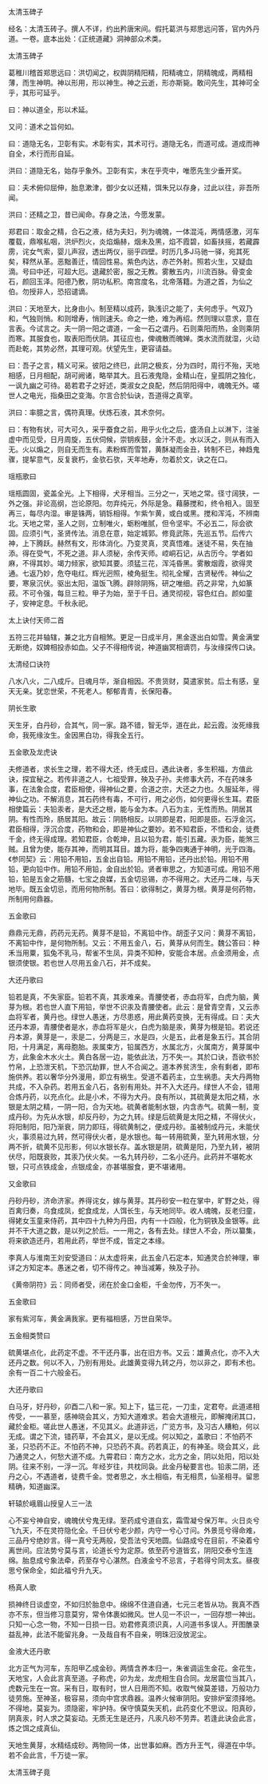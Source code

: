 太清玉碑子  

经名：太清玉砖子。撰人不详，约出矜唐宋间。假托葛洪与郑思远问答，官内外丹道。一卷。底本出处：《正统道藏》洞神部众术类。  

太清玉碑子  

葛稚川稽首郑思远曰：洪切闻之，权舆阴精阳精，阳精魂立，阴精魄成，两精相薄，而生神明。神以形用，形以神生。神之云逝，形亦斯毙。敢问先生，其神可全乎，其形可延乎。  

曰：神以道全，形以术延。  

又问：道术之旨何如。  

曰：道隐无名，卫彰有实。术彰有实，其术可行。道隐无名，而道可成。道成而神自全，术行而形自延。  

洪曰：道隐无名，始存乎象外。卫彰有实，末在乎壳中，唯愿先生少垂开奖。  

曰：夫术俯仰屈伸，胎息漱津，御少女以还精，饵朱兄以存身，过此以往，非吾所闻。  

洪曰：还精之卫，昔已闻命。存身之法，今愿发蒙。  

郑君曰：取金之精，合石之液，结为夫妇，列为魂魄，一体混沌，两情感激，河车覆载，鼎喉私咽，洪炉烈火，炎焰煽赫，烟未及黑，焰不霞碧，如畜扶摇，若藏霹雳，诧女气索，婴儿声寂，透出两仪，丽乎四壁。时历几多J马驰一驿，宛其死矣，释然从革。恶黜善迁，情回性易。紫色内达，赤芒外射。照若火生，又疑血滴。号曰中还，可超大厄。退藏於密，服之无教。雾散五内，川流百脉。骨变金石，颜回玉泽。阳德乃敷，阴功私积。南宫度名，北帝落籍。为道之首，为仙之伯。勿授非人，恐招谴谪。  

洪曰：天地至大，比身由小。制至精以成药，孰浅识之能了，夫何虑乎。气双乃和，气独则悄。和则增寿，悄则速夭。命之一绝，难为再绍。然则理以意求，意在言表。今试言之。夫一阴一阳之谓道，一金一石之谓丹。石则乘阳而热，金则乘阴而寒。其服食也，取表阳而伏阴。其征应也，俾魂散而魄婵。类水流而就湿，火动而赴乾，其势必然，其理可观。伏望先生，更容请益。  

曰：吾子之言，精义可采。彼阳之终巳，此阴之极亥，分为四时，周行不殆，天地相感，日月相配，胡可阙诸，略举其大。且石液鬼隐，金精山在，皇孤阴之独化，一讽九幽之可待。曷若君子之好述，类淑女之良配，然后阴阳得中，魂魄无外。嗟世人之电光，指桑田之变海。尔言合於仙诀，吾道得之真宰。  

洪曰：率臆之言，偶符真理。伏炼石液，其术奈何。  

曰：有物有状，可大可久，采乎蚕食之前，用乎火化之后，盛汤自上以淋下，注釜虚中而见受，日月周旋，五伏伺候，崇钥疾鼓，金汁不走。水以沃之，则从有而入无。火以煽之，则自无而生有。素粉辉而雪暂，黄酥凝而金丑，转制不已，神趋鬼骤，提挈意气，反复衰朽，金欤石欤，天年地寿，勿着於文，诀之在口。  

瑶瓶歌曰  

瑶瓶圆固，瓷盖全光。上下相得，犬牙相当。三分之一，天地之常。径寸阔狭，一外之强。非论高纲，岂论原阳。勿弃纯元，外际是急。藉藤搅和，终令相入。固至再三，每尽内湿。审是铢两，销铄相得。乍紫乍黄，或白或黑。搅和浑沌，不辨南北。天地之常，圣人之则，立制唯火，蛎粉唯腻，但令坚牢。不必五二，际会欲固。应须引气，圣贤传法。消息在意，始定城郭。修竟武陈，先巡五节。后传六神，上下腾跃。赫然有文，形体消化。乃变灵真，灵真悟难。迷徒不易，失在抽添。得在受气，不死之道。非人须秘，余传天师。崆峒石记，从古历今。学者如麻，不得其妙。竭力倾家，欲知其要。须猛三花，浑沌昏黑。雾散烟霞，欲得灵通。七返乃妙，危夺电红。辉光迥照，棱角挺生。彻礼全耀，古贤秘传。神仙之要，寒泉沉伏。驱出太阳，温饭飞腾。辟除阴殇，研之唯细。药之非常，九如篆菽。不可令强，每旦三粒。甲子为始，至于千日。通灵彻视，容色红白。颜如童子，安神定息。千秋永祀。  

太上诀付天师二首  

五符三花并轴辖，兼之北方自相煞。更足一日成半月，黑金逐出白如雪。黄金满堂无断绝，奴婢相投赤如血。父子不得相传说，神道幽冥相谪罚，与汝缘探传口诀。  

太清经口诀符  

八水八火，二八成斤。日魂月华，渐自相因。不贵货财，莫遣家贫。后土有感，皇天无亲。犹恋世荣，不死老人。郁郁青青，长保阳春。  

阴长生歌  

天生牙，白丹砂，合其气，同一家。路不错，智无华，道在此，起云霞。汝死缘我命，我死缘汝生。金因黑白功，得我全五行。  

五金歌及龙虎诀  

夫修道者，求长生之理，若不得大还，终无成日。遇此诀者，多生积福，方值此诀，探宜秘之。若传非道之人，七祖受罪，殃及子孙。夫修事大药，不在药味多事，在法象合度，君臣相使，得神仙之要，合道之宗，大还之力也。久服延年，得神仙之功。不解消息，其石药终有毒，不可行，用之必伤，如何更得长生耳。君臣相使篇云：夫铅汞者，是大还之根，能与金为本。八石为主，无性而热。阴居其阴。有性而玲，肠居其阳。故云：阴肠相反。以阴即是君，阳即是臣。石浮金沉，君臣相得，浮沉合度，药物和会，即是神仙之要妙。若不知君臣，不悟和会，徒费千金，终无得成理。若知君臣，合乾坤，且以铅为君，能引五藏。汞为臣，能煞三贼。且曾为使，能存其神，而明其耳目。雄为将，能争四夷通于神明，光于四海。《参同契》云：用铅不用铅，五金出自铅。用铅不用铅，还丹出於铅。用铅不用铅，更向铅中作。用铅不用铅，金自出於铅。贤者审思之，方知道可成。用铅不用铅，铅是五金之筋髓，七宝之良媒，五金切忌锡，亦不得用之。大还丹二味，与天地毕。既五金切忌，而用何物所制。答曰：欲得制之，黄芽为根。黄芽是何药物，所制用何鼎器。  

五金歌曰  

鼎鼎元无鼎，药药元无药。黄芽不是铅，不离铅中作。胡歪子又问：黄芽不离铅，不离铅中作，是何物所制。又云：不用五金八，石，黄芽从何而生。魏公答曰：种禾当用粟，狐兔不乳马，帮雀不生凤，异类不知种，安能合本居。点金须用金，点银须使银。若也世人尽用五金八石，并不成矣。  

大还丹歌曰  

铅若是真，不失家臣。铅若不真，其汞难亲。青腰使者，赤血将军，白虎为脑，黄芽为根。若也世人直下用铅，举世不识汞及青腰使者。此云：是曾青空青，又云赤血将军者，黄丹也。绿世人愚迷，方尽患惑，用此黄药变换，无有得成。曰：夫大还丹本源，青腰使者是水，赤血将军是火，白虎为脑是汞，黄芽为根是铅。若说还丹本源，黄芽是一，汞是二，分两是三，水是四，火是五，此者是象五行。其合阴阳，十月满足，离母胞胎。汞属束方，铅属西方，水属北方，火属南方，黄芽属中方，此象金木水火土。黄白各居一边，能依此法，万不失一。其於口诀，吾欲书於竹帛，上恐泄天机，下恐沉劫罪，世人不合闻之。道本养贫济生，余有剩者，即布施供养。若以奢华分外漫用，即立有祸生。受道不着药主，立生祸患。夫大丹两物共成，不入杂药。若用五金八石，各别有用处。并不入大还丹。绿世人不会，错用合炼丹药，以充点化。此是小术，不得为大丹。良有所以，其硫黄是太阳之精，水银是太阴之精，一阴一阳，合为天地。硫黄者能制水银，内含赤气。硫黄一制，变成丹砂。为先从水银，却反丹砂，为之九转。绿是后硫黄是太阳之精，不得伏火，将阳制阳，阳乃渐衰，阴力即珏，得硫黄制之，便成丹砂。虽被制成丹元，未能伏火，事须易过九转，然可得伏火者，是水银也。每一转用硫黄，至九转用水银，分两不折，硫黄不见形影，何以水银长存。盖水银是阴，硫黄是阳，乃至九转，被阴伏尽，阳既衰败，其汞乃伏火矣。一名九转丹砂，二名小还丹。此药并不堪乾水银，只可点铁成金，点银成金，亦甚堪服食，更不堪诸用。  

又金歌曰  

丹砂丹砂，济命济家。养得诧女，嫁与黄芽。其丹砂安一粒在掌中，旷野之处，得百禽归奏，乌食成凤，蛇食成龙，人饵长生，与天地同毕。收人魂魄，反老归童，得姥女玉童来侍药，其中四十九种为丹田，内有一十四般，化为铜铁及金银等。此并不干大道之数，是以列之於后。一一用之，各有去处。绿世人不会，所以纂集，将来欲造还丹，若用此药，举世不成，皆定之本缘。  

李真人与淮南王刘安受道曰：从太虚将来，此五金八石定本，知通灵合於神理，审详之方知定本。愚迷之者，切不得传之。神当减筹，殃及子孙。  

《黄帝阴符》云：同师者受，闭在於金口金柜，千金勿传，万不失一。  

五金歌曰  

家有紫河车，黄金满我家。更有福相感，万世自荣华。  

五金相类赞曰  

硫黄堪点化，此药定不虚。不干还丹事，出在旧方书。又云：雄黄点化，亦不入大还丹之数。何以不入，乃别有用处。此雄黄变得九转之丹，勿以非之，即有术也。余有一百二十六般金石。  

大还丹歌曰  

白马牙，好丹砂，卯酉二八和一家。知上下，猛三花，一刀圭，定君夸。此道递相传受，一一慕至，感神晓会其义，方知大道难求。若会大道根元，即解掩闭其口，藏於金柜。嗟此世人愚迷，不见其义。此道非远，广览方书，及习古人糟粕，何以无成。谓之下流，错药草，不会其义，是以无成。何以知之，盖歌曰：不怕药不圣，只恐药不正。不怕药不神，只恐药不真。药若真正，的有神圣。晓会其义，此乃通灵之人，何愁大道不成。九霄君曰：南方之水，北方之金，阴以处阳，阳以处阴。往来不别，一浮一沉。年经岁往，共枕同袅。此金丹秘要言也。铅汞二阴，还丹之心，不遇道者，徒费千金。觉者思之，水土相临，有无相贯，仙圣相寻。留思精确，知道幽深。  

轩辕於峨眉山授皇人三一法  

心不妄兮神自安，魂魄伏兮鬼无绿。至药成兮道自玄，霜雪凝兮保万年。火日炎兮飞九天，不在灵符隐化全。千日伏兮老少颜，内守一兮心寸问。外景觅兮得命难，三品丹兮绝妙言。得一真兮无两般，受吾法兮天地圆。仙路成兮在目前，不染着兮离世间。应法势兮莫与言，论道长兮为定原。依至药兮道皆玄，阴阳交泰兮生连绵。胎息成兮象法牵，药至存兮心湛然。白液金兮不忌言，子若得兮同太玄。昼夜思兮保命全，如此福兮升九天。  

杨真人歌  

损神终日谈虚空，不如归於胎息中。绵绵不住道自通，七元三老皆从功。我真不西亦不东，但当修习意莫穷，常令体裹如微风。世人见一不识一，一回存想一神出。只知一心念一物，不知一日损一日。劝君修真须识真，人问道书多误人。开图醮录益乱神，此法不能留兆身。一及哉自有不自亲，明珠汨没放泥尘。  

金液大还丹歌  

北方正气为河车，东阳甲乙成金砂。两情含养本归一，朱雀调运生金花。金花生，天地宝，人会此言真至道。子称虎，卯为龙，龙虎相生自合同。龙居震位当其八，虎数元生在一宫。采有日，取有时，世人日用而不知。收取气候莫差错，万般功力徒劳施。至神圣，极容易，须向中宫求鼎器。温养火候审阴阳。安排炉室须择地。不得地，莫妄为。须隐密，牢护持。保守慎莫失天机，此药变化不思议。阳真砂，阴真汞，时人求之莫妄动。无质无生是还丹，凡汞凡砂不劳弄。若逢此诀会此言，炼之饵之成真仙。  

天地生黄芽，水精结成砂。两物同一体，出世事如麻。西方升王气，得道在中华。若不会此言，千万徒一家。  

太清玉碑子竟  
